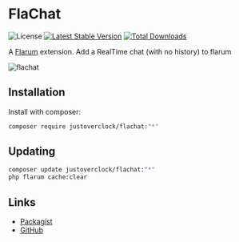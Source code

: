 # FlaChat

![License](https://img.shields.io/badge/license-MIT-blue.svg) [![Latest Stable Version](https://img.shields.io/packagist/v/justoverclock/flachat.svg)](https://packagist.org/packages/justoverclock/flachat) [![Total Downloads](https://img.shields.io/packagist/dt/justoverclock/flachat.svg)](https://packagist.org/packages/justoverclock/flachat)

A [Flarum](http://flarum.org) extension. Add a RealTime chat (with no history) to flarum

![flachat](https://user-images.githubusercontent.com/79002016/136176773-9723acad-2f13-4d7f-b437-09752f2008b5.png)


## Installation

Install with composer:

```sh
composer require justoverclock/flachat:"*"
```

## Updating

```sh
composer update justoverclock/flachat:"*"
php flarum cache:clear
```

## Links

- [Packagist](https://packagist.org/packages/justoverclock/flachat)
- [GitHub](https://github.com/justoverclockl/flachat)
